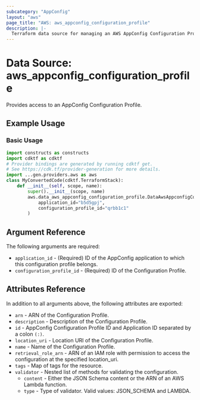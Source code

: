 ```yaml
---
subcategory: "AppConfig"
layout: "aws"
page_title: "AWS: aws_appconfig_configuration_profile"
description: |-
  Terraform data source for managing an AWS AppConfig Configuration Profile.
---
```


# Data Source: aws_appconfig_configuration_profile

Provides access to an AppConfig Configuration Profile.

## Example Usage

### Basic Usage

```python
import constructs as constructs
import cdktf as cdktf
# Provider bindings are generated by running cdktf get.
# See https://cdk.tf/provider-generation for more details.
import ...gen.providers.aws as aws
class MyConvertedCode(cdktf.TerraformStack):
    def __init__(self, scope, name):
        super().__init__(scope, name)
        aws.data_aws_appconfig_configuration_profile.DataAwsAppconfigConfigurationProfile(self, "example",
            application_id="b5d5gpj",
            configuration_profile_id="qrbb1c1"
        )
```

## Argument Reference

The following arguments are required:

* `application_id` - (Required) ID of the AppConfig application to which this configuration profile belongs.
* `configuration_profile_id` - (Required) ID of the Configuration Profile.

## Attributes Reference

In addition to all arguments above, the following attributes are exported:

* `arn` - ARN of the Configuration Profile.
* `description` - Description of the Configuration Profile.
* `id` - AppConfig Configuration Profile ID and Application ID separated by a colon `(:)`.
* `location_uri` - Location URI of the Configuration Profile.
* `name` - Name of the Configuration Profile.
* `retrieval_role_arn` - ARN of an IAM role with permission to access the configuration at the specified location_uri.
* `tags` - Map of tags for the resource.
* `validator` - Nested list of methods for validating the configuration.
    * `content` - Either the JSON Schema content or the ARN of an AWS Lambda function.
    * `type` - Type of validator. Valid values: JSON_SCHEMA and LAMBDA.

<!-- cache-key: cdktf-0.17.0-pre.15 input-3c46f8dda5bbe48170c933aed2d41724595e6e47716a1668c0c3ebe089e79a2e -->